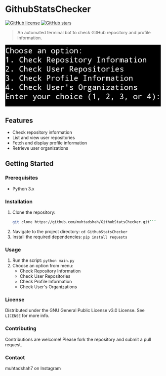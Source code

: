 # GithubStatsChecker

[![GitHub license](https://img.shields.io/github/license/muhtadshah/GithubStatsChecker)](https://github.com/muhtadshah/ithubStatsChecker/blob/main/LICENSE)
[![GitHub stars](https://img.shields.io/github/stars/muhtadshah/GithubStatsChecker)](https://github.com/muhtadshah/GithubStatsChecker/stargazers)

> An automated terminal bot to check GitHub repository and profile information.

![GitHub Stats Checker Screenshot](screenshots/screenshot.png)

## Features

- Check repository information
- List and view user repositories
- Fetch and display profile information
- Retrieve user organizations

## Getting Started

### Prerequisites

- Python 3.x

### Installation

1. Clone the repository:
   ```sh
   git clone https://github.com/muhtadshah/GithubStatsChecker.git```
2. Navigate to the project directory:
   `cd GithubStatsChecker`
3. Install the required dependencies:
   `pip install requests`
   
### Usage
1. Run the script:
   `python main.py`
2. Choose an option from menu:
   - Check Repository Information
   - Check User Repositories
   - Check Profile Information
   - Check User's Organizations

### License
Distributed under the GNU General Public License v3.0 License. See `LICENSE` for more info.

### Contributing
Contributions are welcome! Please fork the repository and submit a pull request.

### Contact
muhtadshah7 on Instagram
